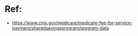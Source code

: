 


# Ref: 
- https://www.cms.gov/medicare/medicare-fee-for-service-payment/sharedsavingsprogram/program-data
